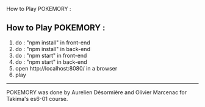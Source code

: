 How to Play POKEMORY :

## How to Play POKEMORY :
1. do : "npm install" in front-end
2. do : "npm install" in back-end
3. do : "npm start" in front-end
4. do : "npm start" in back-end
5. open http://localhost:8080/ in a browser
7. play

* * *
POKEMORY was done by Aurelien Désormière and Olivier Marcenac for Takima's es6-01 course.
